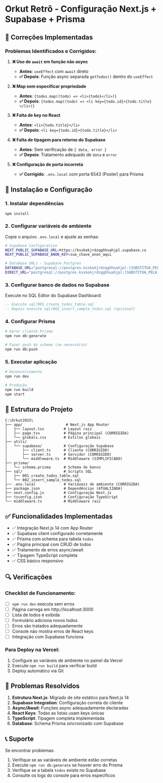 # Orkut Retrô - Configuração Next.js + Supabase + Prisma

## 🔧 Correções Implementadas

### Problemas Identificados e Corrigidos:

1. **❌ Uso de `await` em função não async**
   - **Antes**: `useEffect` com `await` direto
   - **✅ Depois**: Função async separada `getTodos()` dentro do `useEffect`

2. **❌ Map sem especificar propriedade**
   - **Antes**: `{todos.map((todo) => <li>{todo}</li>)}`
   - **✅ Depois**: `{todos.map((todo) => <li key={todo.id}>{todo.title}</li>)}`

3. **❌ Falta de key no React**
   - **Antes**: `<li>{todo.title}</li>`
   - **✅ Depois**: `<li key={todo.id}>{todo.title}</li>`

4. **❌ Falta de tipagem para retorno do Supabase**
   - **Antes**: Sem verificação de `{ data, error }`
   - **✅ Depois**: Tratamento adequado de `data` e `error`

5. **❌ Configuração de porta incorreta**
   - **✅ Corrigido**: `.env.local` com porta 6543 (Pooler) para Prisma

## 🚀 Instalação e Configuração

### 1. Instalar dependências
```bash
npm install
```

### 2. Configurar variáveis de ambiente
Copie o arquivo `.env.local` e ajuste as senhas:
```bash
# Supabase Configuration
NEXT_PUBLIC_SUPABASE_URL=https://ksskokjrdzqghhuahjpl.supabase.co
NEXT_PUBLIC_SUPABASE_ANON_KEY=sua_chave_anon_aqui

# Database URLs - Supabase Postgres
DATABASE_URL="postgresql://postgres.ksskokjrdzqghhuahjpl:[SUBSTITUA_PELA_SENHA]@aws-1-sa-east-1.pooler.supabase.com:6543/postgres?pgbouncer=true"
DIRECT_URL="postgresql://postgres.ksskokjrdzqghhuahjpl:[SUBSTITUA_PELA_SENHA]@aws-1-sa-east-1.pooler.supabase.com:5432/postgres"
```

### 3. Configurar banco de dados no Supabase
Execute no SQL Editor do Supabase Dashboard:
```sql
-- Execute sql/001_create_todos_table.sql
-- Depois execute sql/002_insert_sample_todos.sql (opcional)
```

### 4. Configurar Prisma
```bash
# Gerar cliente Prisma
npm run db:generate

# Fazer push do schema (se necessário)
npm run db:push
```

### 5. Executar aplicação
```bash
# Desenvolvimento
npm run dev

# Produção
npm run build
npm start
```

## 📁 Estrutura do Projeto

```
C:\Orkut2025\
├── app/                    # Next.js App Router
│   ├── layout.tsx         # Layout raiz
│   ├── page.tsx           # Página principal (CORRIGIDA)
│   └── globals.css        # Estilos globais
├── utils/
│   └── supabase/          # Configuração Supabase
│       ├── client.ts      # Cliente (CORRIGIDO)
│       ├── server.ts      # Servidor (CORRIGIDO)
│       └── middleware.ts  # Middleware (SIMPLIFICADO)
├── prisma/
│   └── schema.prisma      # Schema do banco
├── sql/                   # Scripts SQL
│   ├── 001_create_todos_table.sql
│   └── 002_insert_sample_todos.sql
├── .env.local             # Variáveis de ambiente (CORRIGIDA)
├── package.json           # Dependências (ATUALIZADA)
├── next.config.js         # Configuração Next.js
├── tsconfig.json          # Configuração TypeScript
└── middleware.ts          # Middleware raiz
```

## ✅ Funcionalidades Implementadas

- ✅ Integração Next.js 14 com App Router
- ✅ Supabase client configurado corretamente
- ✅ Prisma com schema para tabela `todos`
- ✅ Página principal com CRUD de todos
- ✅ Tratamento de erros async/await
- ✅ Tipagem TypeScript completa
- ✅ CSS básico responsivo

## 🔍 Verificações

### Checklist de Funcionamento:
- [ ] `npm run dev` executa sem erros
- [ ] Página carrega em http://localhost:3000
- [ ] Lista de todos é exibida
- [ ] Formulário adiciona novos todos
- [ ] Erros são tratados adequadamente
- [ ] Console não mostra erros de React keys
- [ ] Integração com Supabase funciona

### Para Deploy na Vercel:
1. Configure as variáveis de ambiente no painel da Vercel
2. Execute `npm run build` para verificar build
3. Deploy automático via Git

## 🐛 Problemas Resolvidos

1. **Estrutura Next.js**: Migrado de site estático para Next.js 14
2. **Supabase Integration**: Configuração correta do cliente
3. **Async/Await**: Funções async adequadamente declaradas
4. **React Keys**: Todas as listas usam keys únicas
5. **TypeScript**: Tipagem completa implementada
6. **Database**: Schema Prisma sincronizado com Supabase

## 📞 Suporte

Se encontrar problemas:
1. Verifique se as variáveis de ambiente estão corretas
2. Execute `npm run db:generate` se houver erro do Prisma
3. Verifique se a tabela `todos` existe no Supabase
4. Consulte os logs do console para erros específicos
